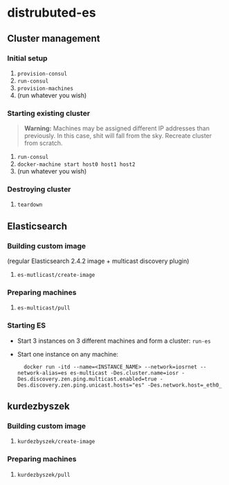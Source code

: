 # distrubuted-es



## Cluster management

### Initial setup

1. `provision-consul`
2. `run-consul`
3. `provision-machines`
4. (run whatever you wish)


### Starting existing cluster

> **Warning:** Machines may be assigned different IP addresses than previously. In this case, shit will fall from the sky. Recreate cluster from scratch.

1. `run-consul`
2. `docker-machine start host0 host1 host2`
3. (run whatever you wish)


### Destroying cluster

1. `teardown`



## Elasticsearch

### Building custom image

(regular Elasticsearch 2.4.2 image + multicast discovery plugin)

1. `es-mutlicast/create-image`


### Preparing machines

1. `es-multicast/pull`


### Starting ES

- Start 3 instances on 3 different machines and form a cluster: `run-es`
- Start one instance on any machine:

        docker run -itd --name=<INSTANCE_NAME> --network=iosrnet --network-alias=es es-multicast -Des.cluster.name=iosr -Des.discovery.zen.ping.multicast.enabled=true -Des.discovery.zen.ping.unicast.hosts="es" -Des.network.host=_eth0_



## kurdezbyszek

### Building custom image

1. `kurdezbyszek/create-image`


### Preparing machines

1. `kurdezbyszek/pull`

